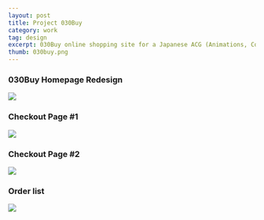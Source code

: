 ```yaml
---
layout: post
title: Project 030Buy
category: work
tag: design
excerpt: 030Buy online shopping site for a Japanese ACG (Animations, Comics and Games) community
thumb: 030buy.png
---
```


<div class=txt>
  <h3>030Buy Homepage Redesign</h3>
</div>
<p class=browser><img src="{{ site.file }}/030buy-01.png"></p>

<div class=txt>
  <h3>Checkout Page #1</h3>
</div>
<p class=browser><img src="{{ site.file }}/030buy-02.png"></p>

<div class=txt>
  <h3>Checkout Page #2</h3>
</div>
<p class=browser><img src="{{ site.file }}/030buy-03.png"></p>

<div class=txt>
  <h3>Order list</h3>
</div>
<p class=browser><img src="{{ site.file }}/030buy-04.png"></p>